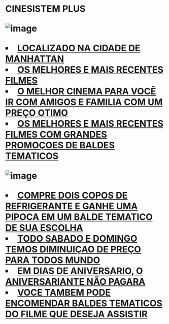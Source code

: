 </h1><h1>
CINESISTEM PLUS



![image](https://user-images.githubusercontent.com/112869778/199379229-5755d44b-0878-4286-8027-b88e36875f4f.png) 
          <li><a href="about.html">LOCALIZADO NA CIDADE DE MANHATTAN</a></li>
          <li><a href="about.html">OS MELHORES E MAIS RECENTES FILMES</a></li>
          <li><a href="about.html">O MELHOR CINEMA PARA VOCÊ IR  COM AMIGOS E FAMILIA COM UM PREÇO OTIMO</a></li>
          <li><a href="tutoria.html">OS MELHORES E MAIS RECENTES FILMES COM GRANDES PROMOÇOES DE BALDES TEMATICOS</a></li>
        </ul>
    </nav>
 
![image](https://user-images.githubusercontent.com/112869778/199377986-1df7d275-5bb9-4e87-8fb7-0d12f53b0175.png)


<li><a href="index.html">COMPRE DOIS COPOS DE REFRIGERANTE E GANHE UMA PIPOCA EM UM BALDE TEMATICO DE SUA ESCOLHA</a></li>
          <li><a href="about.html">TODO SABADO E DOMINGO TEMOS DIMINUIÇAO DE PREÇO PARA TODOS MUNDO</a></li>
          <li><a href="inscricao.html">EM DIAS DE ANIVERSARIO, O ANIVERSARIANTE NÃO PAGARA</a></li>
          <li><a href="tutoria.html">VOCE TAMBEM PODE ENCOMENDAR BALDES TEMATICOS DO FILME QUE DESEJA ASSISTIR</a></li>
        </ul>
    </nav>
    
    

